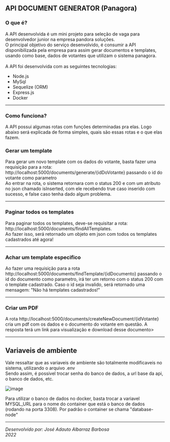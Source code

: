 <h2> API DOCUMENT GENERATOR (Panagora) </h2>


<h3> O que é? </h3>
A API desenvolvida é um mini projeto para seleção de vaga para desenvolvedor junior na empresa pandora soluções.<br>
O principal objetivo do serviço desenvolvido, é consumir a API disponibilizada pela empresa para assim gerar documentos e templates, usando como base, dados de
votantes que utilizam o sistema panagora.<br><br>
A API foi desenvolvida com as seguintes tecnologias:

* Node.js
* MySql
* Sequelize (ORM)
* Express.js
* Docker

<hr>

<h3> Como funciona? </h3>

A API possui algumas rotas com funções determinadas pra elas. Logo abaixo será explicada de forma simples, quais são essas rotas e o que elas fazem.

<h3> Gerar um template </h3>

Para gerar um novo template com os dados do votante, basta fazer uma requisição para a rota: http://localhost:5000/documents/generate/{idDoVotante} passando o id do votante 
como parametro<br>
Ao entrar na rota, o sistema retornara com o status 200 e com um atributo no json chamado isInserted, com ele recebendo true caso inserido com sucesso, e false 
caso tenha dado algum problema.

<hr>

<h3> Paginar todos os templates </h3>

Para paginar todos os templates, deve-se requisitar a rota: http://localhost:5000/documents/findAllTemplates. <br> 
Ao fazer isso, será retornado um objeto em json com todos
os templates cadastrados até agora!

<hr>

<h3> Achar um template especifico </h3>

Ao fazer uma requisição para a rota http://localhost:5000/documents/findTemplate/{idDocumento} passando o id do documento como parametro, irá ter um retorno com o status 200 com o template cadastrado. 
Caso o id seja invalido, será retornado uma mensagem: "Não há templates cadastrados!"
<hr>
<h3> Criar um PDF </h3>

A rota http://localhost:5000/documents/createNewDocument/{idVotante} cria um pdf com os dados e o documento do votante em questão. A resposta terá um link para visualização e download desse documento>
<hr>
<h2>Variaveis de ambiente</h2>

Vale ressaltar que as variaveis de ambiente são totalmente modificaveis no sistema, utilizando o arquivo .env <br>
Sendo assim, é possivel trocar senha do banco de dados, a url base da api, o banco de dados, etc.

![image](https://user-images.githubusercontent.com/60900449/166613999-6a5f955b-3c10-4ea1-93d8-341c80d200ff.png)
<br>

Para utilizar o banco de dados no docker, basta trocar a variavel MYSQL_URL para o nome do container que está o banco de dados (rodando na porta 3308). Por padrão
o container se chama "database-node"


<footer>
  <hr>
  <i> Desenvolvido por: José Adauto Albarraz Barbosa </i><br>
  <i>2022</i>
